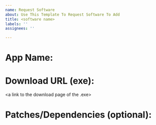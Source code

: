 ```yaml
---
name: Request Software
about: Use This Template To Request Software To Add
title: <software name>
labels: ''
assignees: ''

---
```


# App Name:
  
<the name of the app>
  
# Download URL (exe):

<a link to the download page of the .exe>

# Patches/Dependencies (optional):

<names of required dlls for example>

